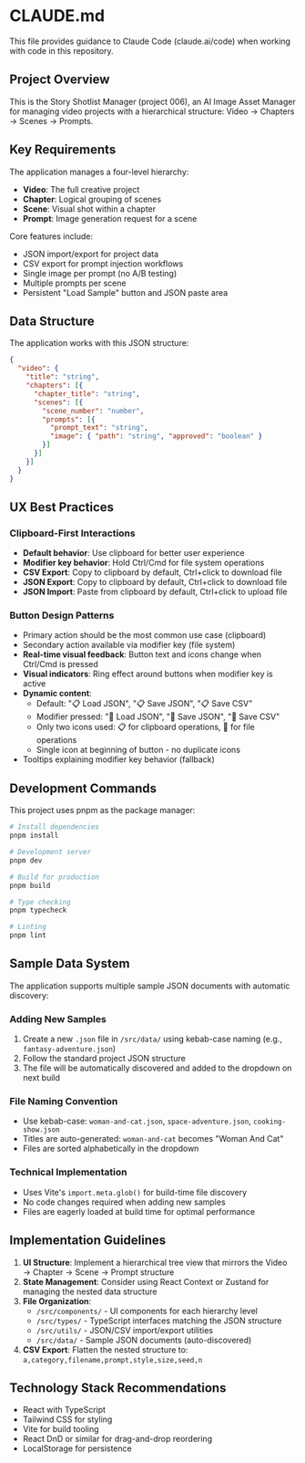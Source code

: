 # CLAUDE.md

This file provides guidance to Claude Code (claude.ai/code) when working with code in this repository.

## Project Overview

This is the Story Shotlist Manager (project 006), an AI Image Asset Manager for managing video projects with a hierarchical structure: Video → Chapters → Scenes → Prompts.

## Key Requirements

The application manages a four-level hierarchy:
- **Video**: The full creative project
- **Chapter**: Logical grouping of scenes
- **Scene**: Visual shot within a chapter  
- **Prompt**: Image generation request for a scene

Core features include:
- JSON import/export for project data
- CSV export for prompt injection workflows
- Single image per prompt (no A/B testing)
- Multiple prompts per scene
- Persistent "Load Sample" button and JSON paste area

## Data Structure

The application works with this JSON structure:
```json
{
  "video": {
    "title": "string",
    "chapters": [{
      "chapter_title": "string",
      "scenes": [{
        "scene_number": "number",
        "prompts": [{
          "prompt_text": "string",
          "image": { "path": "string", "approved": "boolean" }
        }]
      }]
    }]
  }
}
```

## UX Best Practices

### Clipboard-First Interactions
- **Default behavior**: Use clipboard for better user experience
- **Modifier key behavior**: Hold Ctrl/Cmd for file system operations
- **CSV Export**: Copy to clipboard by default, Ctrl+click to download file
- **JSON Export**: Copy to clipboard by default, Ctrl+click to download file
- **JSON Import**: Paste from clipboard by default, Ctrl+click to upload file

### Button Design Patterns
- Primary action should be the most common use case (clipboard)
- Secondary action available via modifier key (file system)
- **Real-time visual feedback**: Button text and icons change when Ctrl/Cmd is pressed
- **Visual indicators**: Ring effect around buttons when modifier key is active
- **Dynamic content**: 
  - Default: "📋 Load JSON", "📋 Save JSON", "📋 Save CSV"
  - Modifier pressed: "💾 Load JSON", "💾 Save JSON", "💾 Save CSV"
  - Only two icons used: 📋 for clipboard operations, 💾 for file operations
  - Single icon at beginning of button - no duplicate icons
- Tooltips explaining modifier key behavior (fallback)

## Development Commands

This project uses pnpm as the package manager:

```bash
# Install dependencies
pnpm install

# Development server
pnpm dev

# Build for production
pnpm build

# Type checking
pnpm typecheck

# Linting
pnpm lint
```

## Sample Data System

The application supports multiple sample JSON documents with automatic discovery:

### Adding New Samples
1. Create a new `.json` file in `/src/data/` using kebab-case naming (e.g., `fantasy-adventure.json`)
2. Follow the standard project JSON structure
3. The file will be automatically discovered and added to the dropdown on next build

### File Naming Convention
- Use kebab-case: `woman-and-cat.json`, `space-adventure.json`, `cooking-show.json`
- Titles are auto-generated: `woman-and-cat` becomes "Woman And Cat"
- Files are sorted alphabetically in the dropdown

### Technical Implementation
- Uses Vite's `import.meta.glob()` for build-time file discovery
- No code changes required when adding new samples
- Files are eagerly loaded at build time for optimal performance

## Implementation Guidelines

1. **UI Structure**: Implement a hierarchical tree view that mirrors the Video → Chapter → Scene → Prompt structure
2. **State Management**: Consider using React Context or Zustand for managing the nested data structure
3. **File Organization**: 
   - `/src/components/` - UI components for each hierarchy level
   - `/src/types/` - TypeScript interfaces matching the JSON structure
   - `/src/utils/` - JSON/CSV import/export utilities
   - `/src/data/` - Sample JSON documents (auto-discovered)
4. **CSV Export**: Flatten the nested structure to: `a,category,filename,prompt,style,size,seed,n`

## Technology Stack Recommendations

- React with TypeScript
- Tailwind CSS for styling
- Vite for build tooling
- React DnD or similar for drag-and-drop reordering
- LocalStorage for persistence